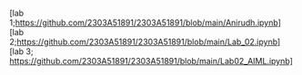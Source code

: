 
[lab 1;https://github.com/2303A51891/2303A51891/blob/main/Anirudh.ipynb]   
[lab 2;https://github.com/2303A51891/2303A51891/blob/main/Lab_02.ipynb]
[lab 3; https://github.com/2303A51891/2303A51891/blob/main/Lab02_AIML.ipynb]
